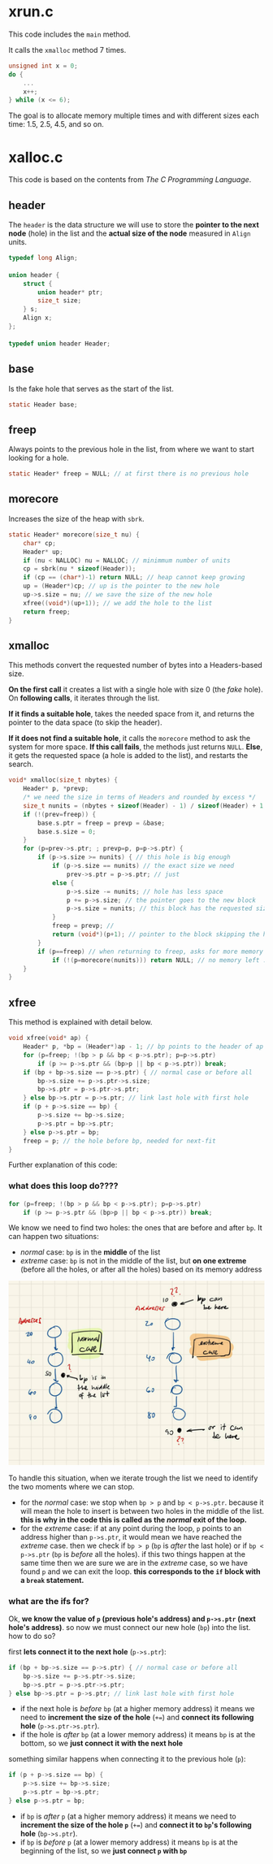 # xrun.c
This code includes the `main` method.

It calls the `xmalloc` method 7 times.

```c
unsigned int x = 0;
do {
	...
	x++;
} while (x <= 6);
```

The goal is to allocate memory multiple times and with different sizes each time: $1.5$, $2.5$, $4.5$, and so on.
# xalloc.c
This code is based on the contents from *The C Programming Language*.
## header
The `header` is the data structure we will use to store the **pointer to the next node** (hole) in the list and the **actual size of the node** measured in `Align` units.

```c
typedef long Align;

union header {
	struct {
		union header* ptr;
		size_t size;
	} s;
	Align x;
};

typedef union header Header;
```
## base
Is the fake hole that serves as the start of the list.

```c
static Header base;
```
## freep
Always points to the previous hole in the list, from where we want to start looking for a hole.

```c
static Header* freep = NULL; // at first there is no previous hole
```
## morecore
Increases the size of the heap with `sbrk`.

```c
static Header* morecore(size_t nu) {
	char* cp;
	Header* up;
	if (nu < NALLOC) nu = NALLOC; // minimmum number of units
	cp = sbrk(nu * sizeof(Header));
	if (cp == (char*)-1) return NULL; // heap cannot keep growing
	up = (Header*)cp; // up is the pointer to the new hole
	up->s.size = nu; // we save the size of the new hole
	xfree((void*)(up+1)); // we add the hole to the list
	return freep;
}
```
## xmalloc
This methods convert the requested number of bytes into a Headers-based size.

**On the first call** it creates a list with a single hole with size $0$ (the *fake* hole). On **following calls**, it iterates through the list.

**If it finds a suitable hole**, takes the needed space from it, and returns the pointer to the data space (to skip the header).

**If it does not find a suitable hole**, it calls the `morecore` method to ask the system for more space. **If this call fails**, the methods just returns `NULL`. **Else**, it gets the requested space (a hole is added to the list), and restarts the search.

```c
void* xmalloc(size_t nbytes) {
	Header* p, *prevp;
	/* we need the size in terms of Headers and rounded by excess */
	size_t nunits = (nbytes + sizeof(Header) - 1) / sizeof(Header) + 1;
	if (!(prev=freep)) {
		base.s.ptr = freep = prevp = &base;
		base.s.size = 0;
	}
	for (p=prev->s.ptr; ; prevp=p, p=p->s.ptr) {
		if (p->s.size >= nunits) { // this hole is big enough
			if (p->s.size == nunits) // the exact size we need
				prev->s.ptr = p->s.ptr; // just 
			else {
				p->s.size -= nunits; // hole has less space
				p += p->s.size; // the pointer goes to the new block
				p->s.size = nunits; // this block has the requested size
			}
			freep = prevp; // 
			return (void*)(p+1); // pointer to the block skipping the header
		}
		if (p==freep) // when returning to freep, asks for more memory
			if (!(p=morecore(nunits))) return NULL; // no memory left :(
	}
}
```
## xfree
This method is explained with detail below.

```c
void xfree(void* ap) {
	Header* p, *bp = (Header*)ap - 1; // bp points to the header of ap
	for (p=freep; !(bp > p && bp < p->s.ptr); p=p->s.ptr)
		if (p >= p->s.ptr && (bp>p || bp < p->s.ptr)) break;
	if (bp + bp->s.size == p->s.ptr) { // normal case or before all
		bp->s.size += p->s.ptr->s.size;
		bp->s.ptr = p->s.ptr->s.ptr;
	} else bp->s.ptr = p->s.ptr; // link last hole with first hole
	if (p + p->s.size == bp) {
		p->s.size += bp->s.size;
		p->s.ptr = bp->s.ptr;
	} else p->s.ptr = bp;
	freep = p; // the hole before bp, needed for next-fit
}
```

Further explanation of this code:
### what does this loop do????

```c
for (p=freep; !(bp > p && bp < p->s.ptr); p=p->s.ptr)
	if (p >= p->s.ptr && (bp>p || bp < p->s.ptr)) break;
```

We know we need to find two holes: the ones that are before and after `bp`. It can happen two situations:
- *normal* case: `bp` is in the **middle** of the list
- *extreme* case: `bp` is not in the middle of the list, but **on one extreme** (before all the holes, or after all the holes) based on its memory address

![img](guide/assets/img.png)

To handle this situation, when we iterate trough the list we need to identify the two moments where we can stop.

- for the *normal* case: we stop when `bp > p` and `bp < p->s.ptr`. because it will mean the hole to insert is between two holes in the middle of the list. **this is why in the code this is called as the *normal* exit of the loop.**
- for the *extreme* case: if at any point during the loop, `p` points to an address higher than `p->s.ptr`, it would mean we have reached the *extreme* case. then we check if `bp > p` (`bp` is *after* the last hole) or if `bp < p->s.ptr` (`bp` is *before* all the holes). if this two things happen at the same time then we are sure we are in the *extreme* case, so we have found `p` and we can exit the loop. **this corresponds to the `if` block with a `break` statement.**

### what are the ifs for?
Ok, **we know the value of `p` (previous hole's address) and `p->s.ptr` (next hole's address)**. so now we must connect our new hole (`bp`) into the list. how to do so?

first **lets connect it to the next hole** (`p->s.ptr`):

```c
if (bp + bp->s.size == p->s.ptr) { // normal case or before all
	bp->s.size += p->s.ptr->s.size;
	bp->s.ptr = p->s.ptr->s.ptr;
} else bp->s.ptr = p->s.ptr; // link last hole with first hole
```

- if the next hole is *before* `bp` (at a higher memory address) it means we need to **increment the size of the hole** (`+=`) and **connect its following hole** (`p->s.ptr->s.ptr`).
- if the hole is *after* `bp` (at a lower memory address) it means `bp` is at the bottom, so we **just connect it with the next hole**

something similar happens when connecting it to the previous hole (`p`):

```c
if (p + p->s.size == bp) {
	p->s.size += bp->s.size;
	p->s.ptr = bp->s.ptr;
} else p->s.ptr = bp;
```

- if `bp` is *after* `p` (at a higher memory address) it means we need to **increment the size of the hole `p`** (`+=`) and **connect it to `bp`'s following hole** (`bp->s.ptr`).
- if `bp` is *before* `p` (at a lower memory address) it means `bp` is at the beginning of the list, so we **just connect `p` with `bp`**
